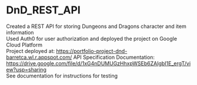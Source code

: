 # DnD_REST_API
Created a REST API for storing Dungeons and Dragons character and item information
<br>
Used Auth0 for user authorization and deployed the project on Google Cloud Platform  
Project deployed at: https://portfolio-project-dnd-barretca.wl.r.appspot.com/ 
API Specification Documentation: https://drive.google.com/file/d/1xG4nDUMUGzHhxpWSEb6ZAIgbI1E_ergT/view?usp=sharing
<br>
See documentation for instructions for testing
